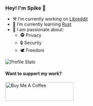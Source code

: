 ### Hey! I'm Spike :wave:

- ⚒️ I’m currently working on [Libreddit](https://github.com/spikecodes/libreddit)
- 🌱 I’m currently learning [Rust](https://rust-lang.org)
- 🧠 I am passionate about:
  - 🕵️ Privacy
  - 🔒 Security
  - 🕊️ Freedom


![Profile Stats](https://github-readme-stats.vercel.app/api?username=spikecodes&theme=dark&show_icons=true)

#### Want to support my work?

<a href="https://www.buymeacoffee.com/spikecodes" target="_blank"><img src="https://cdn.buymeacoffee.com/buttons/v2/default-yellow.png" alt="Buy Me A Coffee" style="height: 60px !important;width: 217px !important;" ></a>

